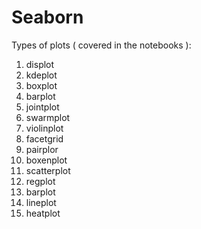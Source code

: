 # Seaborn

Types of plots ( covered in the notebooks ):

1. displot
2. kdeplot
3. boxplot
4. barplot
5. jointplot
6. swarmplot
7. violinplot
8. facetgrid
9. pairplor
10. boxenplot
11. scatterplot
12. regplot
13. barplot
14. lineplot
15. heatplot